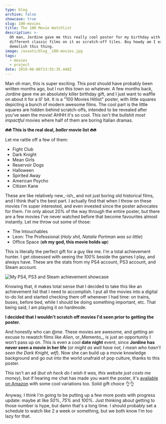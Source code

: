 ```yaml
---
type: blog
archive: false
showcase: true
slug: 100-movies
title: The 100 Movie Watchlist
description: >-
  Oh man, Jordine gave me this really cool poster for my birthday with 100
  different classic films on it as scratch-off tiles. Boy howdy am I excited to
  demolish this thing.
image: /assets/blog__100-movies.jpg
tags:
  - movies
  - project
date: 2019-06-06T13:55:35.448Z
---
```

Man oh man, this is super exciting. This post should have probably been written months ago, but I run this town so whatever. A few months back, Jordine gave me an absolutely killer birthday gift, and I just want to waffle on about it for a lil' bit. It is a "100 Movies Hitlist" poster, with little squares depicting a bunch of modern awesome films. The cool part is the little squares are hidden behind scratch-offs, intended to be revealed after you've seen the movie! AHHH it's so cool. This isn't the bullshit _most impactful_ movies where half of them are boring Italian dramas.

**🔥🔥 This is the real deal, _baller_ movie list 🔥🔥**

Let me rattle off a few of them:

* Fight Club
* Dark Knight
* Mean Girls
* Reservoir Dogs
* Halloween
* Spirited Away
* American Psycho
* Citizen Kane

These are like relatively new_\-ish_ and not just boring old historical films, and I think that's the best part. I actually find that when I throw on these movies I'm super interested, and even invested since the poster advocates for them. I'm only about 20% of the way through the entire poster, but there are a few movies I've never watched before that become favourites almost instantly. Let me throw out some of those:

* The Intouchables
* Leon: The Professional (_Holy shit, Natalie Portman was so little_)
* Office Space (**oh my god, this movie holds up**)

This is literally the perfect gift for a guy like me. I'm a total achievement hunter. I get obsessed with seeing the _100%_ beside the games I play, and always have. These are the stats from my PS4 account, PS3 account, and Steam account.

![My PS4, PS3 and Steam achievement showcase](/assets/asset__proof-of-nerd.png "My PS4, PS3 and Steam achievement showcase")

Knowing that, it makes total sense that I decided to take this like an achievement list that I need to accomplish. I put all the movies into a digital to-do list and started checking them off whenever I had time: on trains, buses, before bed, while I should be doing something important, etc. That being said, I am playing it on hardmode.

**I decided that I wouldn't scratch off movies I'd seen prior to getting the poster.**

And honestly who can @me. These movies are awesome, and getting an excuse to rewatch films like _Alien_, or_Memento_, is just an opportunity I won't pass up on. This is even a cool **date night** event, since **Jordine has never seen a movie in her life** (_or might as well have not, I mean who hasn't seen the Dark Knight, wtf_). Now she can build up a movie knowledge background and go out into the world unafraid of pop culture, thanks to this poster.

This isn't an ad (_but oh heck do I wish it was, this website just costs me money_), but if hearing me chat has made you want the poster, it's [available on Amazon](https://www.amazon.ca/Gift-Republic-GR630004-Bucket-Poster/dp/B075SDQ2K8/ref=sr_1_3?keywords=100+movie+poster&qid=1559832115&s=gateway&sr=8-3) with some cool variations too. Solid gift choice 👌👌

Anyway, I think I'm going to be putting up a few more posts with progress update: maybe at like _50%_, _75%_ and _100%._ Just thinking about getting to those number is hype, but damn that's a long time. I should probably set a schedule to watch like 2 a week or something, but we both know I'm too lazy for that.

